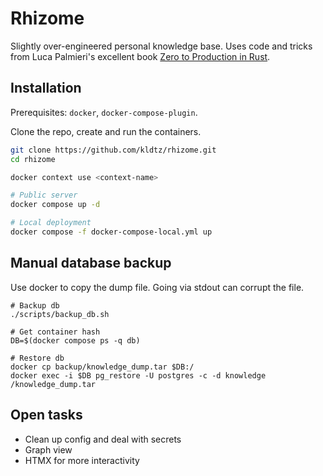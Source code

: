 # Rhizome

Slightly over-engineered personal knowledge base. Uses code and tricks from Luca Palmieri's excellent book [Zero to Production in Rust](https://www.zero2prod.com).

## Installation

Prerequisites: `docker`, `docker-compose-plugin`.

Clone the repo, create and run the containers.

```sh
git clone https://github.com/kldtz/rhizome.git
cd rhizome

docker context use <context-name>

# Public server
docker compose up -d

# Local deployment
docker compose -f docker-compose-local.yml up
```

## Manual database backup

Use docker to copy the dump file. Going via stdout can corrupt the file.

```
# Backup db
./scripts/backup_db.sh

# Get container hash
DB=$(docker compose ps -q db)

# Restore db
docker cp backup/knowledge_dump.tar $DB:/
docker exec -i $DB pg_restore -U postgres -c -d knowledge /knowledge_dump.tar
```

## Open tasks

* Clean up config and deal with secrets
* Graph view
* HTMX for more interactivity

